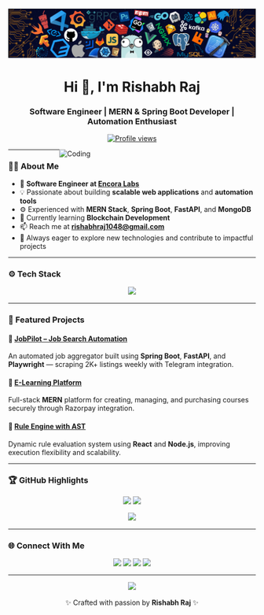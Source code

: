 ![logo](https://github.com/rishabh941/rishabh941/blob/main/Screenshot%202024-11-07%20161836.png)

<h1 align="center">Hi 👋, I'm Rishabh Raj</h1>
<h3 align="center">Software Engineer | MERN & Spring Boot Developer | Automation Enthusiast</h3>

<p align="center">
  <a href="https://komarev.com/ghpvc/?username=rishabh941">
    <img src="https://komarev.com/ghpvc/?username=rishabh941&label=Profile%20views&color=0e75b6&style=flat" alt="Profile views"/>
  </a>
</p>

<img align="right" alt="Coding" width="400" src="https://user-images.githubusercontent.com/74038190/212749695-a6817c5a-a794-462b-afca-1b5ce7dd5e63.gif">

---

### 🧑‍💻 About Me  
- 💼 **Software Engineer at [Encora Labs](https://www.encora.com/)**  
- 💡 Passionate about building **scalable web applications** and **automation tools**  
- ⚙️ Experienced with **MERN Stack**, **Spring Boot**, **FastAPI**, and **MongoDB**  
- 🌱 Currently learning **Blockchain Development**  
- 📫 Reach me at **rishabhraj1048@gmail.com**  
- 🧭 Always eager to explore new technologies and contribute to impactful projects  

---

### ⚙️ Tech Stack  
<p align="center">
  <img src="https://skillicons.dev/icons?i=java,javascript,react,nodejs,express,spring,python,mongodb,git,tailwind,bootstrap,docker,postman,linux&perline=7" />
</p>

---

### 🚀 Featured Projects  

#### 🔹 [JobPilot – Job Search Automation](https://github.com/rishabh941/JobPilot)
An automated job aggregator built using **Spring Boot**, **FastAPI**, and **Playwright** — scraping 2K+ listings weekly with Telegram integration.  

#### 🔹 [E-Learning Platform ](https://e-learning-frontend-khnz.onrender.com)
Full-stack **MERN** platform for creating, managing, and purchasing courses securely through Razorpay integration.  

#### 🔹 [Rule Engine with AST](https://ruleengine-frontend.onrender.com)
Dynamic rule evaluation system using **React** and **Node.js**, improving execution flexibility and scalability.  

---

### 🏆 GitHub Highlights  
<p align="center">
  <img src="https://github-readme-stats.vercel.app/api?username=rishabh941&show_icons=true&theme=react&hide_border=false" height="170"/>
  <img src="https://github-readme-stats.vercel.app/api/top-langs/?username=rishabh941&layout=compact&theme=react&hide_border=false" height="170"/>
</p>

<p align="center">
  <img src="https://github-readme-streak-stats.herokuapp.com/?user=rishabh941&theme=react&hide_border=false" height="170"/>
</p>

---

### 🌐 Connect With Me  
<p align="center">
  <a href="https://linkedin.com/in/rishabh-raj-468629297" target="_blank"><img src="https://skillicons.dev/icons?i=linkedin" height="40"/></a>
  <a href="https://github.com/rishabh941" target="_blank"><img src="https://skillicons.dev/icons?i=github" height="40"/></a>
  <a href="https://leetcode.com/u/rishabh1232326/" target="_blank"><img src="https://skillicons.dev/icons?i=leetcode" height="40"/></a>
  <a href="https://www.geeksforgeeks.org/user/rishabh1wzn7/" target="_blank"><img src="https://img.icons8.com/color/48/000000/GeeksforGeeks.png" height="40"/></a>
</p>

---

<p align="center">
  <img src="https://readme-typing-svg.herokuapp.com?font=Fira+Code&pause=1000&color=0e75b6&width=435&lines=Code.+Build.+Automate.+Repeat.;Striving+for+Clean+%26+Efficient+Code.;Learning+Never+Stops.">
</p>

<p align="center">✨ Crafted with passion by <b>Rishabh Raj</b> ✨</p>
